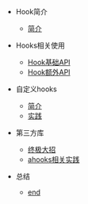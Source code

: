 -   Hook简介

    -   [简介](intro.md)

*   Hooks相关使用

    -   [Hook基础API](hooksBase.md)
    -   [Hook额外API](hooksPlus.md)

*   自定义hooks

    -   [简介](customHookIntro.md)
    -   [实践](customHook.md)

*   第三方库
    -   [终极大招](ahooksIntro.md)
    -   [ahooks相关实践](ahooks.md)

*   总结
    -   [end](end.md)
